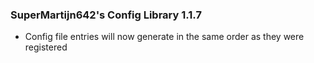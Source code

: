 ### SuperMartijn642's Config Library 1.1.7
- Config file entries will now generate in the same order as they were registered
